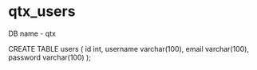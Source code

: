 # qtx_users

DB name - qtx

CREATE TABLE users
(
id int,
username varchar(100),
email varchar(100),
password varchar(100)
);

